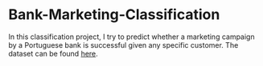 # Bank-Marketing-Classification

In this classification project, I try to predict whether a marketing campaign by a Portuguese bank is successful given any specific customer. The dataset can be found [here](https://archive.ics.uci.edu/ml/datasets/bank+marketing).
